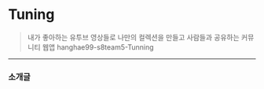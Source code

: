 # **Tuning**

> 내가 좋아하는 유투브 영상들로 나만의 컬렉션을 만들고 사람들과 공유하는 커뮤니티 웹앱
> hanghae99-s8team5-Tunning
> 

---

### **소개글**

